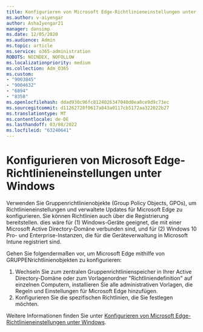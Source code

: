 ```yaml
---
title: Konfigurieren von Microsoft Edge-Richtlinieneinstellungen unter Windows
ms.author: v-aiyengar
author: AshaIyengar21
manager: dansimp
ms.date: 12/05/2020
ms.audience: Admin
ms.topic: article
ms.service: o365-administration
ROBOTS: NOINDEX, NOFOLLOW
ms.localizationpriority: medium
ms.collection: Adm_O365
ms.custom:
- "9003845"
- "9004632"
- "6894"
- "8358"
ms.openlocfilehash: ddad930c96fc8124026347040d0ea0ce9d9c73ec
ms.sourcegitcommit: d11262728f0617a843a0117cb5172aa322022b27
ms.translationtype: MT
ms.contentlocale: de-DE
ms.lasthandoff: 03/08/2022
ms.locfileid: "63240641"
---
```

# <a name="configure-microsoft-edge-policy-settings-on-windows"></a>Konfigurieren von Microsoft Edge-Richtlinieneinstellungen unter Windows

Verwenden Sie Gruppenrichtlinienobjekte (Group Policy Objects, GPOs), um Richtlinieneinstellungen und verwaltete Updates für Microsoft Edge zu konfigurieren. Sie können Richtlinien auch über die Registrierung bereitstellen. dies wäre für (1) Windows-Geräte geeignet, die mit einer Microsoft Active Directory-Domäne verbunden sind, und für (2) Windows 10 Pro- und Enterprise-Instanzen, die für die Geräteverwaltung in Microsoft Intune registriert sind.

Gehen Sie folgendermaßen vor, um Microsoft Edge mithilfe von GRUPPENrichtlinienobjekten zu konfigurieren:

1. Wechseln Sie zum zentralen Gruppenrichtlinienspeicher in Ihrer Active Directory-Domäne oder zum Vorlagenordner "Richtliniendefinition" auf einzelnen Computern, installieren Sie alle administrativen Vorlagen, die Regeln und Einstellungen für Microsoft Edge hinzufügen.
2. Konfigurieren Sie die spezifischen Richtlinien, die Sie festlegen möchten.

Weitere Informationen finden Sie unter [Konfigurieren von Microsoft Edge-Richtlinieneinstellungen unter Windows](https://go.microsoft.com/fwlink/?linkid=2135024).
